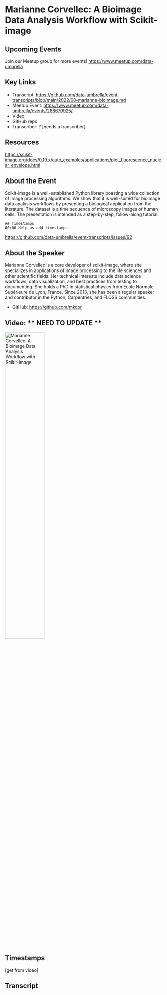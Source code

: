 # Marianne Corvellec: A Bioimage Data Analysis Workflow with Scikit-image

## Upcoming Events
Join our Meetup group for more events!
https://www.meetup.com/data-umbrella

## Key Links
- Transcript: https://github.com/data-umbrella/event-transcripts/blob/main/2022/68-marianne-bioimage.md 
- Meetup Event: https://www.meetup.com/data-umbrella/events/288670925/
- Video: 
- GitHub repo:  
- Transcriber:  ? [needs a transcriber]

## Resources
https://scikit-image.org/docs/0.19.x/auto_examples/applications/plot_fluorescence_nuclear_envelope.html

## About the Event
Scikit-image is a well-established Python library boasting a wide collection of image processing algorithms. We show that it is well-suited for bioimage data analysis workflows by presenting a biological application from the literature. The dataset is a time sequence of microscopy images of human cells. The presentation is intended as a step-by-step, follow-along tutorial.

```
## Timestamps
00:00 Help us add timestamps
```
https://github.com/data-umbrella/event-transcripts/issues/92


## About the Speaker
Marianne Corvellec is a core developer of scikit-image, where she specializes in applications of image processing to the life sciences and other scientific fields. Her technical interests include data science workflows, data visualization, and best practices from testing to documenting. She holds a PhD in statistical physics from Ecole Normale Supérieure de Lyon, France. Since 2013, she has been a regular speaker and contributor in the Python, Carpentries, and FLOSS communities.

- GitHub: https://github.com/mkcor 
 

## Video:  ** NEED TO UPDATE **
<a href="http://www.youtube.com/watch?feature=player_embedded&v=NbmdFJsnuuo" target="_blank"><img src="http://img.youtube.com/vi/NbmdFJsnuuo/0.jpg"
alt="Marianne Corvellec: A Bioimage Data Analysis Workflow with Scikit-image" width="50%" /></a>

## Timestamps
[get from video]

## Transcript
